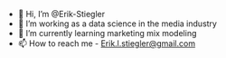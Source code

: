 - 👋 Hi, I’m @Erik-Stiegler
- 👀 I’m working as a data science in the media industry
- 🌱 I’m currently learning marketing mix modeling
- 📫 How to reach me - Erik.l.stiegler@gmail.com

<!---
Erik-Stiegler/Erik-Stiegler is a ✨ special ✨ repository because its `README.md` (this file) appears on your GitHub profile.
You can click the Preview link to take a look at your changes.
--->
